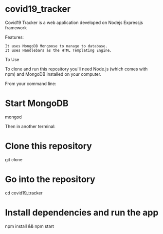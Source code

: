 # covid19_tracker
Covid19 Tracker is a web application developed on Nodejs Expressjs framework

Features:

    It uses MongoDB Mongoose to manage to database.
    It uses Handlebars as the HTML Templating Engine.

To Use

To clone and run this repository you'll need Node.js (which comes with npm) and MongoDB installed on your computer.

From your command line:

# Start MongoDB
mongod

Then in another terminal:

# Clone this repository
git clone 
# Go into the repository
cd covid19_tracker
# Install dependencies and run the app
npm install && npm start
